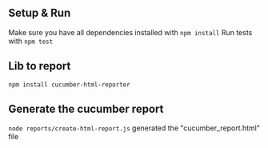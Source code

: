 ## Setup & Run
Make sure you have all dependencies installed with `npm install`
Run tests with `npm test`

## Lib to report 
`npm install cucumber-html-reporter`

## Generate the cucumber report
`node reports/create-html-report.js`
generated the "cucumber_report.html" file